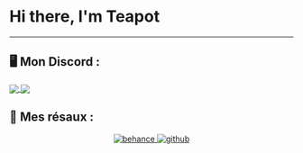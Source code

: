 <h1> Hi there, I'm Teapot</h1>

---
## 🖥️ Mon Discord :
<a href="https://discord.com/users/173813171272941569">
<img src="https://lanyard.cnrad.dev/api/173813171272941569?hideTimestamp=true&idleMessage=https://discord.gg/vendetta-x" align="center" />
<img src="https://lanyard.cnrad.dev/api/694652893571055746?hideTimestamp=true&idleMessage=https://discord.gg/vendetta-x" align="center" />
</a>

## 🎲 Mes résaux :
<div align="center">
<a href="https://www.behance.net/te4pot18" target="_blank">
<img src=https://img.shields.io/badge/behance-%23000000.svg?&style=for-the-badge&logo=behance&logoColor=white alt=behance style="margin-bottom: 5px;" />
<a href="https://github.com/Te4pot18" target="_blank">
<img src=https://img.shields.io/badge/github-%23000000.svg?&style=for-the-badge&logo=github&logoColor=white alt=github style="margin-bottom: 5px;" />
</a>  
